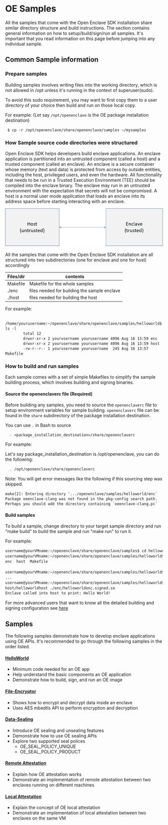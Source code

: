 # OE Samples

All the samples that come with the Open Enclave SDK installation share similar directory structure and build instructions. The section contains general information on how to setup/build/sign/run all samples. It's important that you read information on this page before jumping into any individual sample.

## Common Sample information

### Prepare samples

Building samples involves writing files into the working directory, which is not allowed in /opt unless it's running in the context of superuser(sudo).

To avoid this sudo requirement, you may want to first copy them to a user directory of your choice then build and run on those local
copy. 

 For example: (Let say `/opt/openenclave` is the OE package installation destination)

     $ cp -r /opt/openenclave/share/openenclave/samples ~/mysamples

### How Sample source code directories were structured

   Open Enclave SDK helps developers build enclave applications. An enclave application is partitioned into an untrusted component (called a host) and a trusted component (called an enclave). An enclave is a secure container whose memory (text and data) is protected from access by outside entities, including the host, privileged users, and even the hardware. All functionality that needs to be run in a Trusted Execution Environment (TEE) should be compiled into the enclave binary. The enclave may run in an untrusted environment with the expectation that secrets will not be compromised. A host is a normal user mode application that loads an enclave into its address space before starting interacting with an enclave. 
   
 ![Sample components diagram](sampledirstructure.png)

 All the samples that come with the Open Enclave SDK installation are all structured into two subdirectories (one for enclave and one for host) accordingly 
   
   | Files/dir    |  contents                                   |
   |:-------------|---------------------------------------------|
   | Makefile     | Makefile for the whole samples              |
   | ./enc        | files needed for building the sample enclave|
   | ./host       | files needed for building the host          |

   For example:
     
           /home/yourusername:~/openenclave/share/openenclave/samples/helloworld$ ls -l
            total 12
            drwxr-xr-x 2 yourusername yourusername 4096 Aug 16 13:59 enc
            drwxr-xr-x 2 yourusername yourusername 4096 Aug 16 13:59 host
            -rw-r--r-- 1 yourusername yourusername  245 Aug 16 13:57 Makefile
 
### How to build and run samples

  Each sample comes with a set of simple Makefiles to simplify the sample building process, which involves building and signing 
binaries.

#### Source the openenclaverc file (Required)

  Before building any samples, you need to source the `openenclaverc` file to setup environment variables for sample building. `openenclaverc` file can be found in  the `share` subdirectory of the package installation destination.

  You can use `.` in Bash to source 

```
  . <package_installation_destination>/share/openenclaverc
```

For example:

  Let's say package_installation_destination is /opt/openenclave, you can do the following:

```bash
  . /opt/openenclave/share/openenclaverc
```
  
  Note: You will get error messages like the following if this sourcing step was skipped.


    make[2]: Entering directory '.../openenclave/samples/helloworld/enc`
    Package oeenclave-clang was not found in the pkg-config search path.
    Perhaps you should add the directory containing `oeenclave-clang.pc`

#### Build samples

  To build a sample, change directory to your target sample directory and run "make build" to build the sample
  and run "make run" to run it.
     
   For example:

```bash
username@yourVMname:~/openenclave/share/openenclave/samples$ cd helloworld/
username@yourVMname:~/openenclave/share/openenclave/samples/helloworld$ ls
enc  host  Makefile

username@yourVMname:~/openenclave/share/openenclave/samples/helloworld$ make build
...
username@yourVMname:~/openenclave/share/openenclave/samples/helloworld$ make run
host/helloworldhost ./enc/helloworldenc.signed.so
Enclave called into host to print: Hello World!
```

For more advanced users that want to know all the detailed building and signing configuration see [here](/docs/GettingStartedDocs/buildandsign.md)
  
   
## Samples

  The following samples demonstrate how to develop enclave applications using OE APIs. It's recommended to go through the following samples in the order listed.

#### [HelloWorld](/samples/helloworld/README.md)

- Minimum code needed for an OE app
- Help understand the basic components an OE application
- Demonstrate how to build, sign, and run an OE image

#### [File-Encryptor](/samples/file-encryptor/README.md)

- Shows how to encrypt and decrypt data inside an enclave
- Uses AES mbedtls API to perform encryption and decryption

#### [Data-Sealing](/samples/data-sealing/README.md)

- Introduce OE sealing and unsealing features 
- Demonstrate how to use OE sealing APIs
- Explore two supported seal polices
  - OE_SEAL_POLICY_UNIQUE
  - OE_SEAL_POLICY_PRODUCT

#### [Remote Attestation](/samples/remote_attestation/README.md)

- Explain how OE attestation works
- Demonstrate an implementation of remote attestation between two enclaves running on different machines

#### [Local Attestation](/samples/local_attestation/README.md)

- Explain the concept of OE local attestation
- Demonstrate an implementation of local attestation between two enclaves on the same VM


